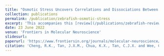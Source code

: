 ```yaml
---
title: "Osmotic Stress Uncovers Correlations and Dissociations Between Larval Zebrafish Anxiety Endophenotypes"
collection: publications
permalink: /publication/zebrafish-osmotic-stress
excerpt: 'This accompanies this [review](/publications/zebrafish-review). We show how osmotic stress can be used in several anxiety assays for larval zebrafish. We also introduce our tool, [EZGut](https://github.com/CarolineWeeLab/EZgut) which uses computer vision to segment the larval zebrafish gut in a high-throughput feeding assay. See more in [tweet](https://x.com/jazlynn_tan/status/1541260320487796737?t=peFtA8FYBUbAKN_CwwwNqA&s=19).'
date: 23 June 2022
venue: 'Frontiers in Molecular Neuroscience'
slidesurl:
paperurl: 'https://www.frontiersin.org/journals/molecular-neuroscience/articles/10.3389/fnmol.2022.900223/full'
citation: 'Cheng, R.K., Tan, J.X.M., Chua, K.X., Tan, C.J.X. and Wee, C.L., 2022. Osmotic stress uncovers correlations and dissociations between larval zebrafish anxiety endophenotypes. Frontiers in Molecular Neuroscience, 15, p.900223.'
---
```


